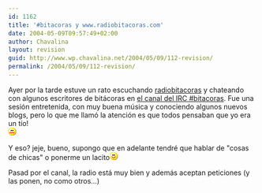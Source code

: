 ```yaml
---
id: 1162
title: '#bitacoras y www.radiobitacoras.com'
date: 2004-05-09T09:57:49+02:00
author: Chavalina
layout: revision
guid: http://www.wp.chavalina.net/2004/05/09/112-revision/
permalink: /2004/05/09/112-revision/
---
```

Ayer por la tarde estuve un rato escuchando <a href="http://www.radiobitacoras.com/" target="_blank">radiobitacoras</a> y chateando con algunos escritores de bitácoras en <a href="http://www.bitacoras.com/chat/" target="_blank">el canal del IRC #bitacoras</a>. Fue una sesión entretenida, con muy buena m&uacute;sica y conociendo algunos nuevos blogs, pero lo que me llamó la atención es que <span class="alguien">todos pensaban que yo era un t&iacute;o!</span>  
<img src="/imagenes/emoticonos/asqueado.gif" alt="uag" width="16" height="16" /> 

Y eso? jeje, bueno, supongo que en adelante tendré que hablar de "cosas de chicas" o ponerme un lacito<img src="/imagenes/emoticonos/sonrisa.gif" alt="sonrisa" width="16" height="16" /> 

Pasad por el canal, la radio está muy bien y además aceptan peticiones (y las ponen, no como otros…)